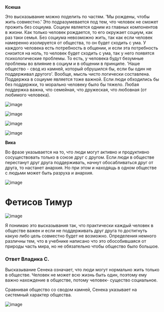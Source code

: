 **Ксюша**

Это высказывание можно поделить по частям.
'Мы рождены, чтобы жить совместно.'
Это подразумевается под тем, что человек не сможет прожить
без социума. Социум является одним из главных компонентов в жизни.
Как только человек рождается, то его окружает социум, как раз таки семья.
Без социума невозможно жить, так как если человек намеренно изолируется от общества,
то он будет сходить с ума. У каждого человека есть потребность в общении, и если эта потребность
снизится на ноль, то человек будет сходить с ума, так у него появятся психологические проблемы.
То есть, у человека будут безумные проблемы во влияние в социум и в общении в принципе.
'Наше общество - свод из камней, который обрушился бы, если бы один не поддерживал другого'.
Вообще, мысль чисто логически составлена. Поддержка в социуме является тоже важной.
Если люди обходились бы без поддержки, то морально человеку было бы тяжело. 
Любая поддержка важна, что семейная, что дружеская, что любовная (от любимого человека).

![image](https://github.com/user-attachments/assets/a4ff1332-a48a-43ce-8382-860094fcafef)

![image](https://github.com/user-attachments/assets/33d80e23-0e31-4300-86b9-e044f348af12)

![image](https://github.com/user-attachments/assets/9ebc6e8a-b258-45bf-97f4-29125c8592e5)

![image](https://github.com/user-attachments/assets/eb017cbd-486b-4942-a319-784ae8af65a5)



**Вика**

Во фразе указывается на то, что люди могут активно и продуктивно сосуществовать только в союзе друг с другом. Если люди в обществе перестанут друг друга поддерживать, начнут обосабливаться друг от друга, то настанет анархия. Но при этом и находящь в одном обществе с людьми может быть разруха и анархия.

![image](https://github.com/user-attachments/assets/3b209945-f930-42b5-8c0e-c63e96b842f6)

# Фетисов Тимур
![image](https://github.com/user-attachments/assets/47cfb0e8-ec9e-4935-af3a-e4a79fe82fd9)

Я понимаю это высказывания так, что практически каждый человек в обществе важен и если не поддерживать друг друга то достигнуть какую либо цель совместно будет не возможно. Определения немного различны тем, что в учебнике написано что это обособившаяся от природы часть мира, но не обязательно чтобы общество было большое.

### Ответ Владика С.
Высказывание Сенека означает, что люди могут нормально жить только в обществе. Человек не может всю жизнь быть один, поэтому ему важно нахождение в обществе, потому человек- существо социальное.

Сравнивая общество со сводом камней, Сенека указывает на системный характер общества.

![image](https://github.com/user-attachments/assets/298b0f3f-06bc-4ea3-8811-01b6ada641b0)
